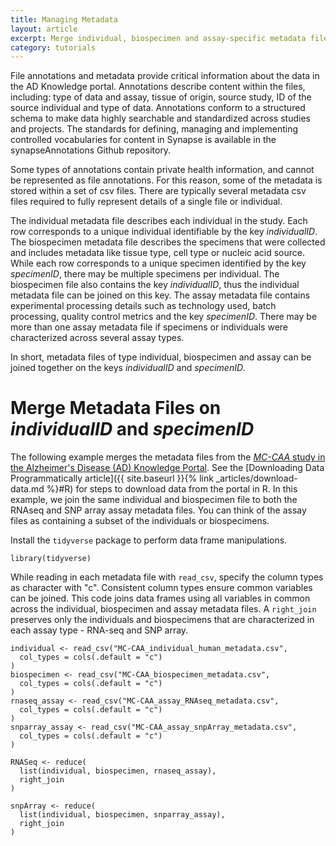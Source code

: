 ```yaml
---
title: Managing Metadata
layout: article
excerpt: Merge individual, biospecimen and assay-specific metadata files.
category: tutorials
---
```


File annotations and metadata provide critical information about the data in the AD Knowledge portal. Annotations describe content within the files, including: type of data and assay, tissue of origin, source study, ID of the source individual and type of data. Annotations conform to a structured schema to make data highly searchable and standardized across studies and projects. The standards for defining, managing and implementing controlled vocabularies for content in Synapse is available in the synapseAnnotations Github repository. 

Some types of annotations contain private health information, and cannot be represented as file annotations. For this reason, some of the metadata is stored within a set of csv files. There are typically several metadata csv files required to fully represent details of a single file or individual. 

The individual metadata file describes each individual in the study. Each row corresponds to a unique individual identifiable by the key *individualID*. The biospecimen metadata file describes the specimens that were collected and includes metadata like tissue type, cell type or nucleic acid source. While each row corresponds to a unique specimen identified by the key *specimenID*, there may be multiple specimens per individual. The biospecimen file also contains the key *individualID*, thus the individual metadata file can be joined on this key. The assay metadata file contains experimental processing details such as technology used, batch processing, quality control metrics and the key *specimenID*. There may be more than one assay metadata file if specimens or individuals were characterized across several assay types.

In short, metadata files of type individual, biospecimen and assay can be joined together on the keys *individualID* and *specimenID*.

# Merge Metadata Files on *individualID* and *specimenID*
 
The following example merges the metadata files from the [*MC-CAA* study in the Alzheimer's Disease (AD) Knowledge Portal](https://adknowledgeportal.synapse.org/Explore/Data?QueryWrapper0=%7B%22sql%22%3A%22SELECT%20*%20FROM%20syn11346063%22%2C%22limit%22%3A25%2C%22offset%22%3A0%2C%22selectedFacets%22%3A%5B%7B%22concreteType%22%3A%22org.sagebionetworks.repo.model.table.FacetColumnValuesRequest%22%2C%22columnName%22%3A%22study%22%2C%22facetValues%22%3A%5B%22MC-CAA%22%5D%7D%2C%7B%22concreteType%22%3A%22org.sagebionetworks.repo.model.table.FacetColumnValuesRequest%22%2C%22columnName%22%3A%22dataSubtype%22%2C%22facetValues%22%3A%5B%22metadata%22%5D%7D%5D%7D). See the [Downloading Data Programmatically article]({{ site.baseurl }}{% link _articles/download-data.md %}#R) for steps to download data from the portal in R. In this example, we join the same individual and biospecimen file to both the RNAseq and SNP array assay metadata files. You can think of the assay files as containing a subset of the individuals or biospecimens.

Install the `tidyverse` package to perform data frame manipulations.

```
library(tidyverse)
```
While reading in each metadata file with `read_csv`, specify the column types as character with "c". Consistent column types ensure common variables can be joined. This code joins data frames using all variables in common across the individual, biospecimen and assay metadata files. A `right_join` preserves only the individuals and biospecimens that are characterized in each assay type - RNA-seq and SNP array. 

```
individual <- read_csv("MC-CAA_individual_human_metadata.csv",
  col_types = cols(.default = "c")
)
biospecimen <- read_csv("MC-CAA_biospecimen_metadata.csv",
  col_types = cols(.default = "c")
)
rnaseq_assay <- read_csv("MC-CAA_assay_RNAseq_metadata.csv",
  col_types = cols(.default = "c")
)
snparray_assay <- read_csv("MC-CAA_assay_snpArray_metadata.csv",
  col_types = cols(.default = "c")
)

RNASeq <- reduce(
  list(individual, biospecimen, rnaseq_assay),
  right_join
)

snpArray <- reduce(
  list(individual, biospecimen, snparray_assay),
  right_join
)
```
